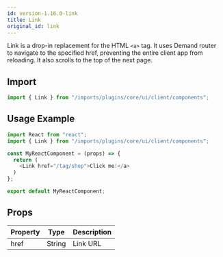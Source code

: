 ```yaml
---
id: version-1.16.0-link
title: Link
original_id: link
---
```


Link is a drop-in replacement for the HTML `<a>` tag. It uses Demand router to navigate to the specified href, preventing the entire client app from reloading. It also scrolls to the top of the next page.

## Import

```javascript
import { Link } from "/imports/plugins/core/ui/client/components";
```

## Usage Example

```javascript
import React from "react";
import { Link } from "/imports/plugins/core/ui/client/components";

const MyReactComponent = (props) => {
  return (
    <Link href="/tag/shop">Click me!</a>
  )
};

export default MyReactComponent;
```

## Props

| Property | Type   | Description |
| -------- | ------ | ----------- |
| href     | String | Link URL    |
